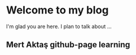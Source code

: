# Welcome to my blog

I'm glad you are here. I plan to talk about ...

## Mert Aktaş github-page learning
